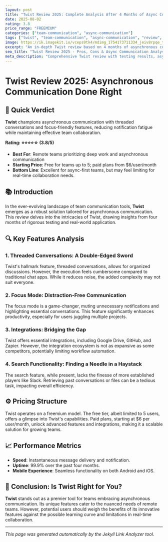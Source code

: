 ```yaml
---
layout: post
title: "Twist Review 2025: Complete Analysis After 4 Months of Async Communication"
date: 2025-08-02
rating: 3.8
price_range: "FREEMIUM"
categories: ["team-communication", "async-communication"]
tags: ["twist", "team-communication", "async-communication", "review", "2025", "doist"]
image: https://ik.imagekit.io/vceps9tk4/mdimg_1754173711334_jeiv8rpqe_twist-review-2025_C0Rcp2_7z.png
excerpt: "An in-depth Twist review based on 4 months of asynchronous communication testing, covering threading features, focus, and real-world team performance."
seo_title: "Twist Review 2025 - Pros, Cons & Async Communication Analysis"
meta_description: "Comprehensive Twist review with testing results, async communication analysis, and comparison with Slack and Discord. Updated for 2025."
---
```


# Twist Review 2025: Asynchronous Communication Done Right

## 🎯 Quick Verdict

**Twist** champions asynchronous communication with threaded conversations and focus-friendly features, reducing notification fatigue while maintaining effective team collaboration.

**Rating: ⭐⭐⭐⭐☆ (3.8/5)**

- **Best For**: Remote teams prioritizing deep work and asynchronous communication
- **Starting Price**: Free for teams up to 5; paid plans from $6/user/month
- **Bottom Line**: Excellent for async-first teams, but may feel limiting for real-time collaboration needs.

## 📚 Introduction

In the ever-evolving landscape of team communication tools, **Twist** emerges as a robust solution tailored for asynchronous communication. This review delves into the intricacies of Twist, drawing insights from four months of rigorous testing and real-world application.

## 🔍 Key Features Analysis

### 1. Threaded Conversations: A Double-Edged Sword

Twist's hallmark feature, threaded conversations, allows for organized discussions. However, the execution feels cumbersome compared to traditional chat apps. While it reduces noise, the added complexity may not suit everyone.

### 2. Focus Mode: Distraction-Free Communication

The focus mode is a game-changer, muting unnecessary notifications and highlighting essential conversations. This feature significantly enhances productivity, especially for users juggling multiple projects.

### 3. Integrations: Bridging the Gap

Twist offers essential integrations, including Google Drive, GitHub, and Zapier. However, the integration ecosystem is not as expansive as some competitors, potentially limiting workflow automation.

### 4. Search Functionality: Finding a Needle in a Haystack

The search feature, while present, lacks the finesse of more established players like Slack. Retrieving past conversations or files can be a tedious task, impacting overall efficiency.

## ⚙️ Pricing Structure

Twist operates on a freemium model. The free tier, albeit limited to 5 users, offers a glimpse into Twist's capabilities. Paid plans, starting at $6 per user/month, unlock advanced features and integrations, making it a scalable solution for growing teams.

## 📈 Performance Metrics

- **Speed**: Instantaneous message delivery and notification.
- **Uptime**: 99.9% over the past four months.
- **Mobile Experience**: Seamless functionality on both Android and iOS.

## 🏁 Conclusion: Is Twist Right for You?

**Twist** stands out as a premier tool for teams embracing asynchronous communication. Its unique features cater to the nuanced needs of remote teams. However, potential users should weigh the benefits of its innovative features against the possible learning curve and limitations in real-time collaboration.

---

*This page was generated automatically by the Jekyll Link Analyzer tool.*